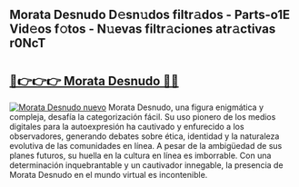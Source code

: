 ## Morata Desnudo D𝚎sn𝚞dos filtr𝚊dos - Parts-o1E Vid𝚎os f𝚘tos - N𝚞evas filtr𝚊ciones atr𝚊ctivas r0NcT

# <h2><a href="http://mb0vhvl.tromn.icu/?c=Morata+Desnudo">🔗👉👉👉 Morata Desnudo 🔗🔗</a></h2>

[![Morata Desnudo nuevo](https://i.imgur.com/pEAQMta.gif)](http://mb0vhvl.tromn.icu/?c=Morata+Desnudo)
Morata Desnudo, una figura enigmática y compleja, desafía la categorización fácil. Su uso pionero de los medios digitales para la autoexpresión ha cautivado y enfurecido a los observadores, generando debates sobre ética, identidad y la naturaleza evolutiva de las comunidades en línea. A pesar de la ambigüedad de sus planes futuros, su huella en la cultura en línea es imborrable. Con una determinación inquebrantable y un cautivador innegable, la presencia de Morata Desnudo en el mundo virtual es incontenible.
